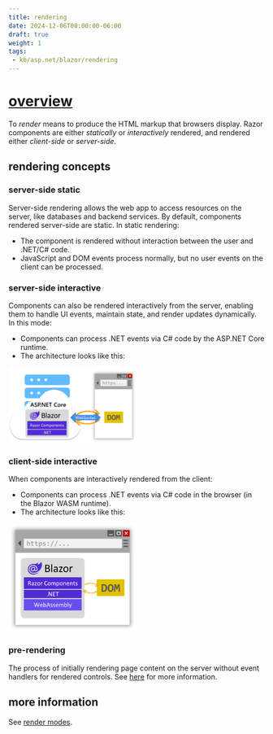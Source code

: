 ```yaml
---
title: rendering
date: 2024-12-06T00:00:00-06:00
draft: true
weight: 1
tags:
 - kb/asp.net/blazor/rendering
---
```


# [overview](https://learn.microsoft.com/en-us/aspnet/core/blazor/fundamentals/?view=aspnetcore-9.0)
To *render* means to produce the HTML markup that browsers display. 
Razor components are either *statically* or *interactively* rendered, and rendered either *client-side* or *server-side*.

## rendering concepts
### server-side static
Server-side rendering allows the web app to access resources on the server, like databases and backend services. By default, components rendered server-side are static. In static rendering:
  - The component is rendered without interaction between the user and .NET/C# code.
  - JavaScript and DOM events process normally, but no user events on the client can be processed.

### server-side interactive 
Components can also be rendered interactively from the server, enabling them to handle UI events, maintain state, and render updates dynamically. In this mode:
- Components can process .NET events via C# code by the ASP.NET Core runtime.
- The architecture looks like this:

<img alt="diagram depicting Blazor interactive server-side component rendering" src="image.png" width="50%" height="50%">

### client-side interactive
When components are interactively rendered from the client:
- Components can process .NET events via C# code in the browser (in the Blazor WASM runtime).
- The architecture looks like this:

<img alt="diagram depicting Blazor interactive client-side component rendering" src="image-1.png" width="50%" height="50%">

### pre-rendering
The process of initially rendering page content on the server without event handlers for rendered controls.
See [here](../components/render-modes.md#pre-rendering) for more information.

## more information
See [render modes](../components/render-modes.md).